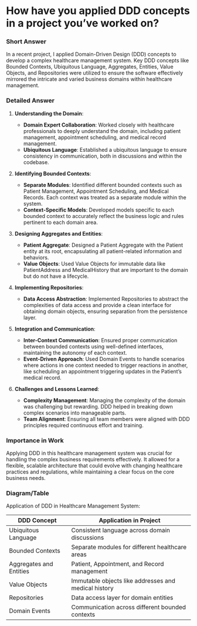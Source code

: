 # How have you applied DDD concepts in a project you’ve worked on?

### Short Answer
In a recent project, I applied Domain-Driven Design (DDD) concepts to develop a complex healthcare management system. Key DDD concepts like Bounded Contexts, Ubiquitous Language, Aggregates, Entities, Value Objects, and Repositories were utilized to ensure the software effectively mirrored the intricate and varied business domains within healthcare management.

### Detailed Answer
1. **Understanding the Domain**:
    - **Domain Expert Collaboration**: Worked closely with healthcare professionals to deeply understand the domain, including patient management, appointment scheduling, and medical record management.
    - **Ubiquitous Language**: Established a ubiquitous language to ensure consistency in communication, both in discussions and within the codebase.

2. **Identifying Bounded Contexts**:
    - **Separate Modules**: Identified different bounded contexts such as Patient Management, Appointment Scheduling, and Medical Records. Each context was treated as a separate module within the system.
    - **Context-Specific Models**: Developed models specific to each bounded context to accurately reflect the business logic and rules pertinent to each domain area.

3. **Designing Aggregates and Entities**:
    - **Patient Aggregate**: Designed a Patient Aggregate with the Patient entity at its root, encapsulating all patient-related information and behaviors.
    - **Value Objects**: Used Value Objects for immutable data like PatientAddress and MedicalHistory that are important to the domain but do not have a lifecycle.

4. **Implementing Repositories**:
    - **Data Access Abstraction**: Implemented Repositories to abstract the complexities of data access and provide a clean interface for obtaining domain objects, ensuring separation from the persistence layer.

5. **Integration and Communication**:
    - **Inter-Context Communication**: Ensured proper communication between bounded contexts using well-defined interfaces, maintaining the autonomy of each context.
    - **Event-Driven Approach**: Used Domain Events to handle scenarios where actions in one context needed to trigger reactions in another, like scheduling an appointment triggering updates in the Patient’s medical record.

6. **Challenges and Lessons Learned**:
    - **Complexity Management**: Managing the complexity of the domain was challenging but rewarding. DDD helped in breaking down complex scenarios into manageable parts.
    - **Team Alignment**: Ensuring all team members were aligned with DDD principles required continuous effort and training.

### Importance in Work
Applying DDD in this healthcare management system was crucial for handling the complex business requirements effectively. It allowed for a flexible, scalable architecture that could evolve with changing healthcare practices and regulations, while maintaining a clear focus on the core business needs.

### Diagram/Table
Application of DDD in Healthcare Management System:

| DDD Concept           | Application in Project                         |
|-----------------------|------------------------------------------------|
| Ubiquitous Language   | Consistent language across domain discussions  |
| Bounded Contexts      | Separate modules for different healthcare areas|
| Aggregates and Entities | Patient, Appointment, and Record management  |
| Value Objects         | Immutable objects like addresses and medical history |
| Repositories          | Data access layer for domain entities          |
| Domain Events         | Communication across different bounded contexts |